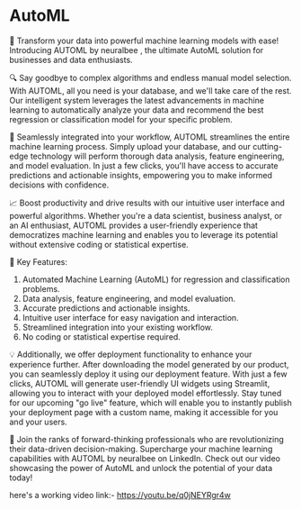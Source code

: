 # AutoML

🚀 Transform your data into powerful machine learning models with ease! Introducing AUTOML by neuralbee , the ultimate AutoML solution for businesses and data enthusiasts.

🔍 Say goodbye to complex algorithms and endless manual model selection. With AUTOML, all you need is your database, and we'll take care of the rest. Our intelligent system leverages the latest advancements in machine learning to automatically analyze your data and recommend the best regression or classification model for your specific problem.

🔧 Seamlessly integrated into your workflow, AUTOML streamlines the entire machine learning process. Simply upload your database, and our cutting-edge technology will perform thorough data analysis, feature engineering, and model evaluation. In just a few clicks, you'll have access to accurate predictions and actionable insights, empowering you to make informed decisions with confidence.

📈 Boost productivity and drive results with our intuitive user interface and powerful algorithms. Whether you're a data scientist, business analyst, or an AI enthusiast, AUTOML provides a user-friendly experience that democratizes machine learning and enables you to leverage its potential without extensive coding or statistical expertise.

🌟 Key Features:
1) Automated Machine Learning (AutoML) for regression and classification problems.
2) Data analysis, feature engineering, and model evaluation.
3) Accurate predictions and actionable insights.
4) Intuitive user interface for easy navigation and interaction.
5) Streamlined integration into your existing workflow.
6) No coding or statistical expertise required.

💡 Additionally, we offer deployment functionality to enhance your experience further. After downloading the model generated by our product, you can seamlessly deploy it using our deployment feature. With just a few clicks, AUTOML will generate user-friendly UI widgets using Streamlit, allowing you to interact with your deployed model effortlessly. Stay tuned for our upcoming "go live" feature, which will enable you to instantly publish your deployment page with a custom name, making it accessible for you and your users.

👥 Join the ranks of forward-thinking professionals who are revolutionizing their data-driven decision-making. Supercharge your machine learning capabilities with AUTOML by neuralbee on LinkedIn. Check out our video showcasing the power of AutoML and unlock the potential of your data today!

here's a working video link:-
https://youtu.be/q0jNEYRgr4w
